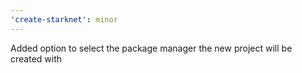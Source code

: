 ```yaml
---
'create-starknet': minor
---
```


Added option to select the package manager the new project will be created with
